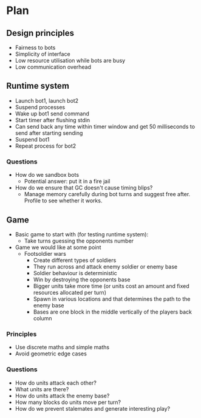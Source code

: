 # Plan

## Design principles

* Fairness to bots
* Simplicity of interface
* Low resource utilisation while bots are busy
* Low communication overhead

## Runtime system

* Launch bot1, launch bot2
* Suspend processes
* Wake up bot1 send command
* Start timer after flushing stdin
* Can send back any time within timer window and get 50 milliseconds to send after starting sending
* Suspend bot1
* Repeat process for bot2

### Questions

* How do we sandbox bots
  * Potential answer: put it in a fire jail
* How do we ensure that GC doesn't cause timing blips?
  * Manage memory carefully during bot turns and suggest free after. Profile to see whether it works.

## Game

* Basic game to start with (for testing runtime system):
  * Take turns guessing the opponents number
* Game we would like at some point
  * Footsoldier wars
    * Create different types of soldiers
    * They run across and attack enemy soldier or enemy base
    * Soldier behaviour is deterministic
    * Win by destroying the opponents base
    * Bigger units take more time
      (or units cost an amount and fixed resources allocated per turn)
    * Spawn in various locations and that determines the path to the enemy base
    * Bases are one block in the middle vertically of the players back column

### Principles

* Use discrete maths and simple maths
* Avoid geometric edge cases

### Questions

* How do units attack each other?
* What units are there?
* How do units attack the enemy base?
* How many blocks do units move per turn?
* How do we prevent stalemates and generate interesting play?
